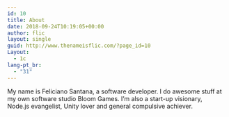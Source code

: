 ```yaml
---
id: 10
title: About
date: 2018-09-24T10:19:05+00:00
author: flic
layout: single
guid: http://www.thenameisflic.com/?page_id=10
Layout:
  - 1c
lang-pt_br:
  - "31"
---
```


My name is Feliciano Santana, a software developer. I do awesome stuff at my own software studio Bloom Games.
I&#8217;m also a start-up visionary, Node.js evangelist, Unity lover and general compulsive achiever.
